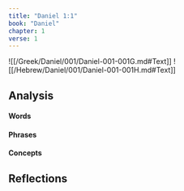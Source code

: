 ```yaml
---
title: "Daniel 1:1"
book: "Daniel"
chapter: 1
verse: 1
---
```

![[/Greek/Daniel/001/Daniel-001-001G.md#Text]]
![[/Hebrew/Daniel/001/Daniel-001-001H.md#Text]]

## Analysis

#### Words

#### Phrases

#### Concepts

## Reflections
